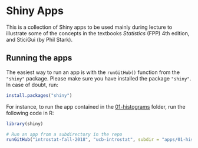 # Shiny Apps

This is a collection of Shiny apps to be used mainly during lecture to illustrate some of the concepts in the textbooks _Statistics_ (FPP) 4th edition, and SticiGui (by Phil Stark).


## Running the apps

The easiest way to run an app is with the `runGitHub()` function from the `"shiny"` package. Please make sure you have installed the package `"shiny"`. In case of doubt, run:

```R
install.packages("shiny")
```


For instance, to run the app contained in the [01-histograms](01-histograms) folder, run the following code in R:

```R
library(shiny)

# Run an app from a subdirectory in the repo
runGitHub("introstat-fall-2018", "ucb-introstat", subdir = "apps/01-histograms")
```

